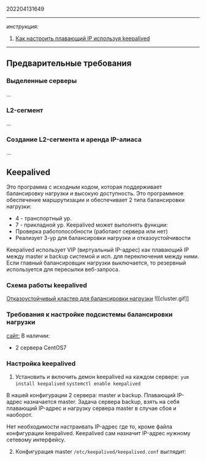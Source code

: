 202204131649
***
*инструкция:*
1. [Как настроить плавающий IP используя keepalived](https://www.servers.ru/knowledge/linux-administration/how-to-setup-floating-ip-using-keepalived)
***
## Предварительные требования
### Выделенные серверы
...
### L2-сегмент
...
### Создание L2-сегмента и аренда IP-алиаса
...
## Keepalived
Это программа с исходным кодом, которая поддерживает балансировку нагрузки и высокую доступность. 
Это программное обеспечение маршрутизации и обеспечивает 2 типа балансировки нагрузки:
- 4 - транспортный ур.
- 7 - прикладной ур.
Keepalived может выполнять функции:
- Проверка работопособности (работают сервера или нет)
- Реализует 3-ур для балансировки нагрузки и отказоустойчивости

Keepalived использует VIP (виртуальный IP-адрес) как плавающий IP между master и backup системой и исп. для переключения между ними.
Если главный балансировщик нагрузки выключается, то резервный используется для пересылки веб-запроса. 
### Схема работы keepalived
[Отказоустойчивый кластер для балансировки нагрузки](https://www.netangels.ru/support/overview/failover-cluster/)
![[cluster.gif]]
### Требования к настройке подсистемы балансировки нагрузки
[сайт:](https://andreyex.ru/centos-7/balansirovka-nagruzki-s-haproxy-nginx-i-keepalived-v-linux-centos/)
В наличии:
- 2 сервера CentOS7

### Настройка keepalived
1. Установить и включить демон keepalived на каждом сервере:
`yum install keepalived`
`systemctl enable keepalived`

В нашей конфигурации 2 сервера: master и backup.
Плавающий IP-адрес назначается master.
Задача сервера backup, взять на себя плавающий IP-адрес и нагрузку сервера master в случае сбоя и наоборот.

Нет необходимости настраивать IP-адрес где то, кроме файла конфигурации keepalived.
Keepalived сам назначит IP-адрес нужному сетевому интерфейсу.

2. Конфигурация master
`/etc/keepalived/keepalived.conf`
выглядит: